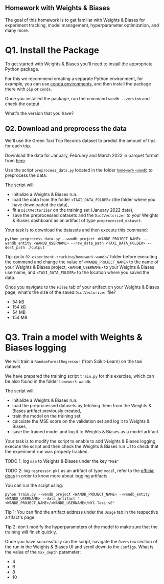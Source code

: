## Homework with Weights & Biases

The goal of this homework is to get familiar with Weights & Biases for experiment tracking, model management, hyperparameter optimization, and many more.

# Q1. Install the Package

To get started with Weights & Biases you'll need to install the appropriate Python package.

For this we recommend creating a separate Python environment, for example, you can use [conda environments](https://docs.conda.io/projects/conda/en/latest/user-guide/getting-started.html#managing-envs), 
and then install the package there with `pip` or `conda`.

Once you installed the package, run the command `wandb --version` and check the output.

What's the version that you have?

## Q2. Download and preprocess the data

We'll use the Green Taxi Trip Records dataset to predict the amount of tips for each trip. 

Download the data for January, February and March 2022 in parquet format from [here](https://www1.nyc.gov/site/tlc/about/tlc-trip-record-data.page).

Use the script `preprocess_data.py` located in the folder [`homework-wandb`](homework-wandb) to preprocess the data.

The script will:

* initialize a Weights & Biases run.
* load the data from the folder `<TAXI_DATA_FOLDER>` (the folder where you have downloaded the data),
* fit a `DictVectorizer` on the training set (January 2022 data),
* save the preprocessed datasets and the `DictVectorizer` to your Weights & Biases dashboard as an artifact of type `preprocessed_dataset`.

Your task is to download the datasets and then execute this command:

```
python preprocess_data.py --wandb_project <WANDB_PROJECT_NAME> --wandb_entity <WANDB_USERNAME> --raw_data_path <TAXI_DATA_FOLDER> --dest_path ./output
```

Tip: go to `02-experiment-tracking/homework-wandb/` folder before executing the command and change the value of `<WANDB_PROJECT_NAME>` to the name of your Weights & Biases project, `<WANDB_USERNAME>` to your Weights & Biases username, and `<TAXI_DATA_FOLDER>` to the location where you saved the data.

Once you navigate to the `Files` tab of your artifact on your Weights & Biases page, what's the size of the saved `DictVectorizer` file?

* 54 kB
* 154 kB
* 54 MB
* 154 MB

# Q3. Train a model with Weights & Biases logging

We will train a `RandomForestRegressor` (from Scikit-Learn) on the taxi dataset.

We have prepared the training script `train.py` for this exercise, which can be also found in the folder `homework-wandb`. 

The script will:

* initialize a Weights & Biases run.
* load the preprocessed datasets by fetching them from the Weights & Biases artifact previously created,
* train the model on the training set,
* calculate the MSE score on the validation set and log it to Weights & Biases,
* save the trained model and log it to Weights & Biases as a model artifact.

Your task is to modify the script to enable to add Weights & Biases logging, execute the script and then check the Weights & Biases run UI to check that the experiment run was properly tracked.

TODO 1: log `mse` to Weights & Biases under the key `"MSE"`

TODO 2: log `regressor.pkl` as an artifact of type `model`, refer to the [official docs](https://docs.wandb.ai/guides/artifacts) in order to know more about logging artifacts.

You can run the script using:

```
pyhon train.py --wandb_project <WANDB_PROJECT_NAME> --wandb_entity <WANDB_USERNAME> --data_artifact "<WANDB_PROJECT_NAME>/<WANDB_USERNAME>/NYC-Taxi:v0"
```

Tip 1: You can find the artifact address under the `Usage` tab in the respective artifact's page.

Tip 2: don't modify the hyperparameters of the model to make sure that the training will finish quickly.

Once you have successfully ran the script, navigate the `Overview` section of the run in the Weights & Biases UI and scroll down to the `Configs`. What is the value of the `max_depth` parameter:

* 4
* 6
* 8
* 10


